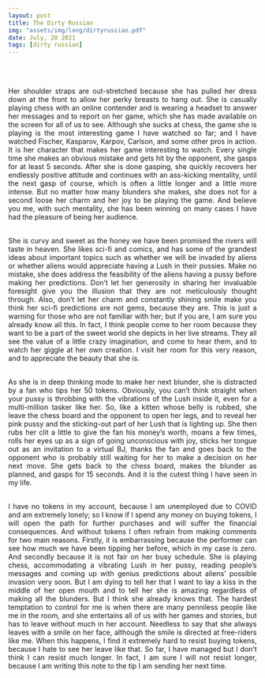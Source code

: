 ```yaml
---
layout: post
title: The Dirty Russian
img: "assets/img/long/dirtyrussian.pdf"
date: July, 20 2021
tags: [dirty russian]
---
```


<br><br>
<div align="justify">


Her shoulder straps are out-stretched because she has pulled her dress down at the front to allow her perky breasts to hang out. She is casually playing chess with an online contender and is wearing a headset to answer her messages and to report on her game, which she has made available on the screen for all of us to see. Although she sucks at chess, the game she is playing is the most interesting game I have watched so far; and I have watched Fischer, Kasparov, Karpov, Carlson, and some other pros in action. It is her character that makes her game interesting to watch. Every single time she makes an obvious mistake and gets hit by the opponent, she gasps for at least 5 seconds. After she is done gasping, she quickly recovers her endlessly positive attitude and continues with an ass-kicking mentality, until the next gasp of course, which is often a little longer and a little more intense. But no matter how many blunders she makes, she does not for a second loose her charm and her joy to be playing the game. And believe you me, with such mentality, she has been winning on many cases I have had the pleasure of being her audience. <br><br>

She is curvy and sweet as the honey we have been promised the rivers will taste in heaven. She likes sci-fi and comics, and has some of the grandest ideas about important topics such as whether we will be invaded by aliens or whether aliens would appreciate having a Lush in their pussies. Make no mistake, she does address the feasibility of the aliens having a pussy before making her predictions. Don’t let her generosity in sharing her invaluable foresight give you the illusion that they are not meticulously thought through. Also, don’t let her charm and constantly shining smile make you think her sci-fi predictions are not gems, because they are. This is just a warning for those who are not familiar with her; but if you are, I am sure you already know all this. In fact, I think people come to her room because they want to be a part of the sweet world she depicts in her live streams. They all see the value of a little crazy imagination, and come to hear them, and to watch her giggle at her own creation. I visit her room for this very reason, and to appreciate the beauty that she is. <br><br>

As she is in deep thinking mode to make her next blunder, she is distracted by a fan who tips her 50 tokens. Obviously, you can’t think straight when your pussy is throbbing with the vibrations of the Lush inside it, even for a multi-million tasker like her. So, like a kitten whose belly is rubbed, she leave the chess board and the opponent to open her legs, and to reveal her pink pussy and the sticking-out part of her Lush that is lighting up. She then rubs her clit a little to give the fan his money’s worth, moans a few times, rolls her eyes up as a sign of going unconscious with joy, sticks her tongue out as an invitation to a virtual BJ, thanks the fan and goes back to the opponent who is probably still waiting for her to make a decision on her next move. She gets back to the chess board, makes the blunder as planned, and gasps for 15 seconds. And it is the cutest thing I have seen in my life. <br><br>

I have no tokens in my account, because I am unemployed due to COVID and am extremely lonely; so I know if I spend any money on buying tokens, I will open the path for further purchases and will suffer the financial consequences. And without tokens I often refrain from making comments for two main reasons. Firstly, it is embarrassing because the performer can see how much we have been tipping her before, which in my case is zero. And secondly because it is not fair on her busy schedule. She is playing chess, accommodating a vibrating Lush in her pussy, reading people’s messages and coming up with genius predictions about aliens’ possible invasion very soon. But I am dying to tell her that I want to lay a kiss in the middle of her open mouth and to tell her she is amazing regardless of making all the blunders. But I think she already knows that. The hardest temptation to control for me is when there are many penniless people like me in the room, and she entertains all of us with her games and stories, but has to leave without much in her account. Needless to say that she always leaves with a smile on her face, although the smile is directed at free-riders like me. When this happens, I find it extremely hard to resist buying tokens, because I hate to see her leave like that. So far, I have managed but I don’t think I can resist much longer. In fact, I am sure I will not resist longer, because I am writing this note to the tip I am sending her next time. <br><br>



</div>
<br><br>
<br><br>
<br><br>
<br><br>
<br><br>
<br><br>
